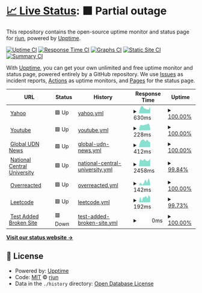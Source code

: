 # [📈 Live Status](https://xxrjun.github.io/upptime): <!--live status--> **🟧 Partial outage**

This repository contains the open-source uptime monitor and status page for [rjun](https://xxrjun.github.io/upptime), powered by [Upptime](https://github.com/upptime/upptime).

[![Uptime CI](https://github.com/xxrjun/upptime/workflows/Uptime%20CI/badge.svg)](https://github.com/xxrjun/upptime/actions?query=workflow%3A%22Uptime+CI%22)
[![Response Time CI](https://github.com/xxrjun/upptime/workflows/Response%20Time%20CI/badge.svg)](https://github.com/xxrjun/upptime/actions?query=workflow%3A%22Response+Time+CI%22)
[![Graphs CI](https://github.com/xxrjun/upptime/workflows/Graphs%20CI/badge.svg)](https://github.com/xxrjun/upptime/actions?query=workflow%3A%22Graphs+CI%22)
[![Static Site CI](https://github.com/xxrjun/upptime/workflows/Static%20Site%20CI/badge.svg)](https://github.com/xxrjun/upptime/actions?query=workflow%3A%22Static+Site+CI%22)
[![Summary CI](https://github.com/xxrjun/upptime/workflows/Summary%20CI/badge.svg)](https://github.com/xxrjun/upptime/actions?query=workflow%3A%22Summary+CI%22)

With [Upptime](https://upptime.js.org), you can get your own unlimited and free uptime monitor and status page, powered entirely by a GitHub repository. We use [Issues](https://github.com/xxrjun/upptime/issues) as incident reports, [Actions](https://github.com/xxrjun/upptime/actions) as uptime monitors, and [Pages](https://xxrjun.github.io/upptime) for the status page.

<!--start: status pages-->
<!-- This summary is generated by Upptime (https://github.com/upptime/upptime) -->
<!-- Do not edit this manually, your changes will be overwritten -->
<!-- prettier-ignore -->
| URL | Status | History | Response Time | Uptime |
| --- | ------ | ------- | ------------- | ------ |
| <img alt="" src="https://favicons.githubusercontent.com/tw.yahoo.com" height="13"> [Yahoo](https://tw.yahoo.com) | 🟩 Up | [yahoo.yml](https://github.com/xxrjun/upptime/commits/HEAD/history/yahoo.yml) | <details><summary><img alt="Response time graph" src="./graphs/yahoo/response-time-week.png" height="20"> 630ms</summary><br><a href="https://xxrjun.github.io/upptime/history/yahoo"><img alt="Response time 682" src="https://img.shields.io/endpoint?url=https%3A%2F%2Fraw.githubusercontent.com%2Fxxrjun%2Fupptime%2FHEAD%2Fapi%2Fyahoo%2Fresponse-time.json"></a><br><a href="https://xxrjun.github.io/upptime/history/yahoo"><img alt="24-hour response time 761" src="https://img.shields.io/endpoint?url=https%3A%2F%2Fraw.githubusercontent.com%2Fxxrjun%2Fupptime%2FHEAD%2Fapi%2Fyahoo%2Fresponse-time-day.json"></a><br><a href="https://xxrjun.github.io/upptime/history/yahoo"><img alt="7-day response time 630" src="https://img.shields.io/endpoint?url=https%3A%2F%2Fraw.githubusercontent.com%2Fxxrjun%2Fupptime%2FHEAD%2Fapi%2Fyahoo%2Fresponse-time-week.json"></a><br><a href="https://xxrjun.github.io/upptime/history/yahoo"><img alt="30-day response time 682" src="https://img.shields.io/endpoint?url=https%3A%2F%2Fraw.githubusercontent.com%2Fxxrjun%2Fupptime%2FHEAD%2Fapi%2Fyahoo%2Fresponse-time-month.json"></a><br><a href="https://xxrjun.github.io/upptime/history/yahoo"><img alt="1-year response time 682" src="https://img.shields.io/endpoint?url=https%3A%2F%2Fraw.githubusercontent.com%2Fxxrjun%2Fupptime%2FHEAD%2Fapi%2Fyahoo%2Fresponse-time-year.json"></a></details> | <details><summary><a href="https://xxrjun.github.io/upptime/history/yahoo">100.00%</a></summary><a href="https://xxrjun.github.io/upptime/history/yahoo"><img alt="All-time uptime 100.00%" src="https://img.shields.io/endpoint?url=https%3A%2F%2Fraw.githubusercontent.com%2Fxxrjun%2Fupptime%2FHEAD%2Fapi%2Fyahoo%2Fuptime.json"></a><br><a href="https://xxrjun.github.io/upptime/history/yahoo"><img alt="24-hour uptime 100.00%" src="https://img.shields.io/endpoint?url=https%3A%2F%2Fraw.githubusercontent.com%2Fxxrjun%2Fupptime%2FHEAD%2Fapi%2Fyahoo%2Fuptime-day.json"></a><br><a href="https://xxrjun.github.io/upptime/history/yahoo"><img alt="7-day uptime 100.00%" src="https://img.shields.io/endpoint?url=https%3A%2F%2Fraw.githubusercontent.com%2Fxxrjun%2Fupptime%2FHEAD%2Fapi%2Fyahoo%2Fuptime-week.json"></a><br><a href="https://xxrjun.github.io/upptime/history/yahoo"><img alt="30-day uptime 100.00%" src="https://img.shields.io/endpoint?url=https%3A%2F%2Fraw.githubusercontent.com%2Fxxrjun%2Fupptime%2FHEAD%2Fapi%2Fyahoo%2Fuptime-month.json"></a><br><a href="https://xxrjun.github.io/upptime/history/yahoo"><img alt="1-year uptime 100.00%" src="https://img.shields.io/endpoint?url=https%3A%2F%2Fraw.githubusercontent.com%2Fxxrjun%2Fupptime%2FHEAD%2Fapi%2Fyahoo%2Fuptime-year.json"></a></details>
| <img alt="" src="https://favicons.githubusercontent.com/www.youtube.com" height="13"> [Youtube](https://www.youtube.com/) | 🟩 Up | [youtube.yml](https://github.com/xxrjun/upptime/commits/HEAD/history/youtube.yml) | <details><summary><img alt="Response time graph" src="./graphs/youtube/response-time-week.png" height="20"> 228ms</summary><br><a href="https://xxrjun.github.io/upptime/history/youtube"><img alt="Response time 241" src="https://img.shields.io/endpoint?url=https%3A%2F%2Fraw.githubusercontent.com%2Fxxrjun%2Fupptime%2FHEAD%2Fapi%2Fyoutube%2Fresponse-time.json"></a><br><a href="https://xxrjun.github.io/upptime/history/youtube"><img alt="24-hour response time 68" src="https://img.shields.io/endpoint?url=https%3A%2F%2Fraw.githubusercontent.com%2Fxxrjun%2Fupptime%2FHEAD%2Fapi%2Fyoutube%2Fresponse-time-day.json"></a><br><a href="https://xxrjun.github.io/upptime/history/youtube"><img alt="7-day response time 228" src="https://img.shields.io/endpoint?url=https%3A%2F%2Fraw.githubusercontent.com%2Fxxrjun%2Fupptime%2FHEAD%2Fapi%2Fyoutube%2Fresponse-time-week.json"></a><br><a href="https://xxrjun.github.io/upptime/history/youtube"><img alt="30-day response time 241" src="https://img.shields.io/endpoint?url=https%3A%2F%2Fraw.githubusercontent.com%2Fxxrjun%2Fupptime%2FHEAD%2Fapi%2Fyoutube%2Fresponse-time-month.json"></a><br><a href="https://xxrjun.github.io/upptime/history/youtube"><img alt="1-year response time 241" src="https://img.shields.io/endpoint?url=https%3A%2F%2Fraw.githubusercontent.com%2Fxxrjun%2Fupptime%2FHEAD%2Fapi%2Fyoutube%2Fresponse-time-year.json"></a></details> | <details><summary><a href="https://xxrjun.github.io/upptime/history/youtube">100.00%</a></summary><a href="https://xxrjun.github.io/upptime/history/youtube"><img alt="All-time uptime 100.00%" src="https://img.shields.io/endpoint?url=https%3A%2F%2Fraw.githubusercontent.com%2Fxxrjun%2Fupptime%2FHEAD%2Fapi%2Fyoutube%2Fuptime.json"></a><br><a href="https://xxrjun.github.io/upptime/history/youtube"><img alt="24-hour uptime 100.00%" src="https://img.shields.io/endpoint?url=https%3A%2F%2Fraw.githubusercontent.com%2Fxxrjun%2Fupptime%2FHEAD%2Fapi%2Fyoutube%2Fuptime-day.json"></a><br><a href="https://xxrjun.github.io/upptime/history/youtube"><img alt="7-day uptime 100.00%" src="https://img.shields.io/endpoint?url=https%3A%2F%2Fraw.githubusercontent.com%2Fxxrjun%2Fupptime%2FHEAD%2Fapi%2Fyoutube%2Fuptime-week.json"></a><br><a href="https://xxrjun.github.io/upptime/history/youtube"><img alt="30-day uptime 100.00%" src="https://img.shields.io/endpoint?url=https%3A%2F%2Fraw.githubusercontent.com%2Fxxrjun%2Fupptime%2FHEAD%2Fapi%2Fyoutube%2Fuptime-month.json"></a><br><a href="https://xxrjun.github.io/upptime/history/youtube"><img alt="1-year uptime 100.00%" src="https://img.shields.io/endpoint?url=https%3A%2F%2Fraw.githubusercontent.com%2Fxxrjun%2Fupptime%2FHEAD%2Fapi%2Fyoutube%2Fuptime-year.json"></a></details>
| <img alt="" src="https://favicons.githubusercontent.com/global.udn.com" height="13"> [Global UDN News](https://global.udn.com/) | 🟩 Up | [global-udn-news.yml](https://github.com/xxrjun/upptime/commits/HEAD/history/global-udn-news.yml) | <details><summary><img alt="Response time graph" src="./graphs/global-udn-news/response-time-week.png" height="20"> 412ms</summary><br><a href="https://xxrjun.github.io/upptime/history/global-udn-news"><img alt="Response time 351" src="https://img.shields.io/endpoint?url=https%3A%2F%2Fraw.githubusercontent.com%2Fxxrjun%2Fupptime%2FHEAD%2Fapi%2Fglobal-udn-news%2Fresponse-time.json"></a><br><a href="https://xxrjun.github.io/upptime/history/global-udn-news"><img alt="24-hour response time 319" src="https://img.shields.io/endpoint?url=https%3A%2F%2Fraw.githubusercontent.com%2Fxxrjun%2Fupptime%2FHEAD%2Fapi%2Fglobal-udn-news%2Fresponse-time-day.json"></a><br><a href="https://xxrjun.github.io/upptime/history/global-udn-news"><img alt="7-day response time 412" src="https://img.shields.io/endpoint?url=https%3A%2F%2Fraw.githubusercontent.com%2Fxxrjun%2Fupptime%2FHEAD%2Fapi%2Fglobal-udn-news%2Fresponse-time-week.json"></a><br><a href="https://xxrjun.github.io/upptime/history/global-udn-news"><img alt="30-day response time 351" src="https://img.shields.io/endpoint?url=https%3A%2F%2Fraw.githubusercontent.com%2Fxxrjun%2Fupptime%2FHEAD%2Fapi%2Fglobal-udn-news%2Fresponse-time-month.json"></a><br><a href="https://xxrjun.github.io/upptime/history/global-udn-news"><img alt="1-year response time 351" src="https://img.shields.io/endpoint?url=https%3A%2F%2Fraw.githubusercontent.com%2Fxxrjun%2Fupptime%2FHEAD%2Fapi%2Fglobal-udn-news%2Fresponse-time-year.json"></a></details> | <details><summary><a href="https://xxrjun.github.io/upptime/history/global-udn-news">100.00%</a></summary><a href="https://xxrjun.github.io/upptime/history/global-udn-news"><img alt="All-time uptime 100.00%" src="https://img.shields.io/endpoint?url=https%3A%2F%2Fraw.githubusercontent.com%2Fxxrjun%2Fupptime%2FHEAD%2Fapi%2Fglobal-udn-news%2Fuptime.json"></a><br><a href="https://xxrjun.github.io/upptime/history/global-udn-news"><img alt="24-hour uptime 100.00%" src="https://img.shields.io/endpoint?url=https%3A%2F%2Fraw.githubusercontent.com%2Fxxrjun%2Fupptime%2FHEAD%2Fapi%2Fglobal-udn-news%2Fuptime-day.json"></a><br><a href="https://xxrjun.github.io/upptime/history/global-udn-news"><img alt="7-day uptime 100.00%" src="https://img.shields.io/endpoint?url=https%3A%2F%2Fraw.githubusercontent.com%2Fxxrjun%2Fupptime%2FHEAD%2Fapi%2Fglobal-udn-news%2Fuptime-week.json"></a><br><a href="https://xxrjun.github.io/upptime/history/global-udn-news"><img alt="30-day uptime 100.00%" src="https://img.shields.io/endpoint?url=https%3A%2F%2Fraw.githubusercontent.com%2Fxxrjun%2Fupptime%2FHEAD%2Fapi%2Fglobal-udn-news%2Fuptime-month.json"></a><br><a href="https://xxrjun.github.io/upptime/history/global-udn-news"><img alt="1-year uptime 100.00%" src="https://img.shields.io/endpoint?url=https%3A%2F%2Fraw.githubusercontent.com%2Fxxrjun%2Fupptime%2FHEAD%2Fapi%2Fglobal-udn-news%2Fuptime-year.json"></a></details>
| <img alt="" src="https://favicons.githubusercontent.com/www.ncu.edu.tw" height="13"> [National Central University](https://www.ncu.edu.tw/tw/index.html) | 🟩 Up | [national-central-university.yml](https://github.com/xxrjun/upptime/commits/HEAD/history/national-central-university.yml) | <details><summary><img alt="Response time graph" src="./graphs/national-central-university/response-time-week.png" height="20"> 2458ms</summary><br><a href="https://xxrjun.github.io/upptime/history/national-central-university"><img alt="Response time 2220" src="https://img.shields.io/endpoint?url=https%3A%2F%2Fraw.githubusercontent.com%2Fxxrjun%2Fupptime%2FHEAD%2Fapi%2Fnational-central-university%2Fresponse-time.json"></a><br><a href="https://xxrjun.github.io/upptime/history/national-central-university"><img alt="24-hour response time 2877" src="https://img.shields.io/endpoint?url=https%3A%2F%2Fraw.githubusercontent.com%2Fxxrjun%2Fupptime%2FHEAD%2Fapi%2Fnational-central-university%2Fresponse-time-day.json"></a><br><a href="https://xxrjun.github.io/upptime/history/national-central-university"><img alt="7-day response time 2458" src="https://img.shields.io/endpoint?url=https%3A%2F%2Fraw.githubusercontent.com%2Fxxrjun%2Fupptime%2FHEAD%2Fapi%2Fnational-central-university%2Fresponse-time-week.json"></a><br><a href="https://xxrjun.github.io/upptime/history/national-central-university"><img alt="30-day response time 2220" src="https://img.shields.io/endpoint?url=https%3A%2F%2Fraw.githubusercontent.com%2Fxxrjun%2Fupptime%2FHEAD%2Fapi%2Fnational-central-university%2Fresponse-time-month.json"></a><br><a href="https://xxrjun.github.io/upptime/history/national-central-university"><img alt="1-year response time 2220" src="https://img.shields.io/endpoint?url=https%3A%2F%2Fraw.githubusercontent.com%2Fxxrjun%2Fupptime%2FHEAD%2Fapi%2Fnational-central-university%2Fresponse-time-year.json"></a></details> | <details><summary><a href="https://xxrjun.github.io/upptime/history/national-central-university">99.84%</a></summary><a href="https://xxrjun.github.io/upptime/history/national-central-university"><img alt="All-time uptime 99.92%" src="https://img.shields.io/endpoint?url=https%3A%2F%2Fraw.githubusercontent.com%2Fxxrjun%2Fupptime%2FHEAD%2Fapi%2Fnational-central-university%2Fuptime.json"></a><br><a href="https://xxrjun.github.io/upptime/history/national-central-university"><img alt="24-hour uptime 100.00%" src="https://img.shields.io/endpoint?url=https%3A%2F%2Fraw.githubusercontent.com%2Fxxrjun%2Fupptime%2FHEAD%2Fapi%2Fnational-central-university%2Fuptime-day.json"></a><br><a href="https://xxrjun.github.io/upptime/history/national-central-university"><img alt="7-day uptime 99.84%" src="https://img.shields.io/endpoint?url=https%3A%2F%2Fraw.githubusercontent.com%2Fxxrjun%2Fupptime%2FHEAD%2Fapi%2Fnational-central-university%2Fuptime-week.json"></a><br><a href="https://xxrjun.github.io/upptime/history/national-central-university"><img alt="30-day uptime 99.92%" src="https://img.shields.io/endpoint?url=https%3A%2F%2Fraw.githubusercontent.com%2Fxxrjun%2Fupptime%2FHEAD%2Fapi%2Fnational-central-university%2Fuptime-month.json"></a><br><a href="https://xxrjun.github.io/upptime/history/national-central-university"><img alt="1-year uptime 99.92%" src="https://img.shields.io/endpoint?url=https%3A%2F%2Fraw.githubusercontent.com%2Fxxrjun%2Fupptime%2FHEAD%2Fapi%2Fnational-central-university%2Fuptime-year.json"></a></details>
| <img alt="" src="https://favicons.githubusercontent.com/overreacted.io" height="13"> [Overreacted](https://overreacted.io/) | 🟩 Up | [overreacted.yml](https://github.com/xxrjun/upptime/commits/HEAD/history/overreacted.yml) | <details><summary><img alt="Response time graph" src="./graphs/overreacted/response-time-week.png" height="20"> 142ms</summary><br><a href="https://xxrjun.github.io/upptime/history/overreacted"><img alt="Response time 110" src="https://img.shields.io/endpoint?url=https%3A%2F%2Fraw.githubusercontent.com%2Fxxrjun%2Fupptime%2FHEAD%2Fapi%2Foverreacted%2Fresponse-time.json"></a><br><a href="https://xxrjun.github.io/upptime/history/overreacted"><img alt="24-hour response time 65" src="https://img.shields.io/endpoint?url=https%3A%2F%2Fraw.githubusercontent.com%2Fxxrjun%2Fupptime%2FHEAD%2Fapi%2Foverreacted%2Fresponse-time-day.json"></a><br><a href="https://xxrjun.github.io/upptime/history/overreacted"><img alt="7-day response time 142" src="https://img.shields.io/endpoint?url=https%3A%2F%2Fraw.githubusercontent.com%2Fxxrjun%2Fupptime%2FHEAD%2Fapi%2Foverreacted%2Fresponse-time-week.json"></a><br><a href="https://xxrjun.github.io/upptime/history/overreacted"><img alt="30-day response time 110" src="https://img.shields.io/endpoint?url=https%3A%2F%2Fraw.githubusercontent.com%2Fxxrjun%2Fupptime%2FHEAD%2Fapi%2Foverreacted%2Fresponse-time-month.json"></a><br><a href="https://xxrjun.github.io/upptime/history/overreacted"><img alt="1-year response time 110" src="https://img.shields.io/endpoint?url=https%3A%2F%2Fraw.githubusercontent.com%2Fxxrjun%2Fupptime%2FHEAD%2Fapi%2Foverreacted%2Fresponse-time-year.json"></a></details> | <details><summary><a href="https://xxrjun.github.io/upptime/history/overreacted">100.00%</a></summary><a href="https://xxrjun.github.io/upptime/history/overreacted"><img alt="All-time uptime 100.00%" src="https://img.shields.io/endpoint?url=https%3A%2F%2Fraw.githubusercontent.com%2Fxxrjun%2Fupptime%2FHEAD%2Fapi%2Foverreacted%2Fuptime.json"></a><br><a href="https://xxrjun.github.io/upptime/history/overreacted"><img alt="24-hour uptime 100.00%" src="https://img.shields.io/endpoint?url=https%3A%2F%2Fraw.githubusercontent.com%2Fxxrjun%2Fupptime%2FHEAD%2Fapi%2Foverreacted%2Fuptime-day.json"></a><br><a href="https://xxrjun.github.io/upptime/history/overreacted"><img alt="7-day uptime 100.00%" src="https://img.shields.io/endpoint?url=https%3A%2F%2Fraw.githubusercontent.com%2Fxxrjun%2Fupptime%2FHEAD%2Fapi%2Foverreacted%2Fuptime-week.json"></a><br><a href="https://xxrjun.github.io/upptime/history/overreacted"><img alt="30-day uptime 100.00%" src="https://img.shields.io/endpoint?url=https%3A%2F%2Fraw.githubusercontent.com%2Fxxrjun%2Fupptime%2FHEAD%2Fapi%2Foverreacted%2Fuptime-month.json"></a><br><a href="https://xxrjun.github.io/upptime/history/overreacted"><img alt="1-year uptime 100.00%" src="https://img.shields.io/endpoint?url=https%3A%2F%2Fraw.githubusercontent.com%2Fxxrjun%2Fupptime%2FHEAD%2Fapi%2Foverreacted%2Fuptime-year.json"></a></details>
| <img alt="" src="https://favicons.githubusercontent.com/leetcode.com" height="13"> [Leetcode](https://leetcode.com/) | 🟩 Up | [leetcode.yml](https://github.com/xxrjun/upptime/commits/HEAD/history/leetcode.yml) | <details><summary><img alt="Response time graph" src="./graphs/leetcode/response-time-week.png" height="20"> 192ms</summary><br><a href="https://xxrjun.github.io/upptime/history/leetcode"><img alt="Response time 194" src="https://img.shields.io/endpoint?url=https%3A%2F%2Fraw.githubusercontent.com%2Fxxrjun%2Fupptime%2FHEAD%2Fapi%2Fleetcode%2Fresponse-time.json"></a><br><a href="https://xxrjun.github.io/upptime/history/leetcode"><img alt="24-hour response time 141" src="https://img.shields.io/endpoint?url=https%3A%2F%2Fraw.githubusercontent.com%2Fxxrjun%2Fupptime%2FHEAD%2Fapi%2Fleetcode%2Fresponse-time-day.json"></a><br><a href="https://xxrjun.github.io/upptime/history/leetcode"><img alt="7-day response time 192" src="https://img.shields.io/endpoint?url=https%3A%2F%2Fraw.githubusercontent.com%2Fxxrjun%2Fupptime%2FHEAD%2Fapi%2Fleetcode%2Fresponse-time-week.json"></a><br><a href="https://xxrjun.github.io/upptime/history/leetcode"><img alt="30-day response time 194" src="https://img.shields.io/endpoint?url=https%3A%2F%2Fraw.githubusercontent.com%2Fxxrjun%2Fupptime%2FHEAD%2Fapi%2Fleetcode%2Fresponse-time-month.json"></a><br><a href="https://xxrjun.github.io/upptime/history/leetcode"><img alt="1-year response time 194" src="https://img.shields.io/endpoint?url=https%3A%2F%2Fraw.githubusercontent.com%2Fxxrjun%2Fupptime%2FHEAD%2Fapi%2Fleetcode%2Fresponse-time-year.json"></a></details> | <details><summary><a href="https://xxrjun.github.io/upptime/history/leetcode">99.73%</a></summary><a href="https://xxrjun.github.io/upptime/history/leetcode"><img alt="All-time uptime 99.86%" src="https://img.shields.io/endpoint?url=https%3A%2F%2Fraw.githubusercontent.com%2Fxxrjun%2Fupptime%2FHEAD%2Fapi%2Fleetcode%2Fuptime.json"></a><br><a href="https://xxrjun.github.io/upptime/history/leetcode"><img alt="24-hour uptime 98.08%" src="https://img.shields.io/endpoint?url=https%3A%2F%2Fraw.githubusercontent.com%2Fxxrjun%2Fupptime%2FHEAD%2Fapi%2Fleetcode%2Fuptime-day.json"></a><br><a href="https://xxrjun.github.io/upptime/history/leetcode"><img alt="7-day uptime 99.73%" src="https://img.shields.io/endpoint?url=https%3A%2F%2Fraw.githubusercontent.com%2Fxxrjun%2Fupptime%2FHEAD%2Fapi%2Fleetcode%2Fuptime-week.json"></a><br><a href="https://xxrjun.github.io/upptime/history/leetcode"><img alt="30-day uptime 99.86%" src="https://img.shields.io/endpoint?url=https%3A%2F%2Fraw.githubusercontent.com%2Fxxrjun%2Fupptime%2FHEAD%2Fapi%2Fleetcode%2Fuptime-month.json"></a><br><a href="https://xxrjun.github.io/upptime/history/leetcode"><img alt="1-year uptime 99.86%" src="https://img.shields.io/endpoint?url=https%3A%2F%2Fraw.githubusercontent.com%2Fxxrjun%2Fupptime%2FHEAD%2Fapi%2Fleetcode%2Fuptime-year.json"></a></details>
| <img alt="" src="https://favicons.githubusercontent.com/thisisawebsitedoesnotexistaddedbyme.asjdnoi.xxjrun" height="13"> [Test Added Broken Site](https://thisisawebsitedoesnotexistaddedbyme.asjdnoi.xxjrun) | 🟥 Down | [test-added-broken-site.yml](https://github.com/xxrjun/upptime/commits/HEAD/history/test-added-broken-site.yml) | <details><summary><img alt="Response time graph" src="./graphs/test-added-broken-site/response-time-week.png" height="20"> 0ms</summary><br><a href="https://xxrjun.github.io/upptime/history/test-added-broken-site"><img alt="Response time 0" src="https://img.shields.io/endpoint?url=https%3A%2F%2Fraw.githubusercontent.com%2Fxxrjun%2Fupptime%2FHEAD%2Fapi%2Ftest-added-broken-site%2Fresponse-time.json"></a><br><a href="https://xxrjun.github.io/upptime/history/test-added-broken-site"><img alt="24-hour response time 0" src="https://img.shields.io/endpoint?url=https%3A%2F%2Fraw.githubusercontent.com%2Fxxrjun%2Fupptime%2FHEAD%2Fapi%2Ftest-added-broken-site%2Fresponse-time-day.json"></a><br><a href="https://xxrjun.github.io/upptime/history/test-added-broken-site"><img alt="7-day response time 0" src="https://img.shields.io/endpoint?url=https%3A%2F%2Fraw.githubusercontent.com%2Fxxrjun%2Fupptime%2FHEAD%2Fapi%2Ftest-added-broken-site%2Fresponse-time-week.json"></a><br><a href="https://xxrjun.github.io/upptime/history/test-added-broken-site"><img alt="30-day response time 0" src="https://img.shields.io/endpoint?url=https%3A%2F%2Fraw.githubusercontent.com%2Fxxrjun%2Fupptime%2FHEAD%2Fapi%2Ftest-added-broken-site%2Fresponse-time-month.json"></a><br><a href="https://xxrjun.github.io/upptime/history/test-added-broken-site"><img alt="1-year response time 0" src="https://img.shields.io/endpoint?url=https%3A%2F%2Fraw.githubusercontent.com%2Fxxrjun%2Fupptime%2FHEAD%2Fapi%2Ftest-added-broken-site%2Fresponse-time-year.json"></a></details> | <details><summary><a href="https://xxrjun.github.io/upptime/history/test-added-broken-site">100.00%</a></summary><a href="https://xxrjun.github.io/upptime/history/test-added-broken-site"><img alt="All-time uptime 100.00%" src="https://img.shields.io/endpoint?url=https%3A%2F%2Fraw.githubusercontent.com%2Fxxrjun%2Fupptime%2FHEAD%2Fapi%2Ftest-added-broken-site%2Fuptime.json"></a><br><a href="https://xxrjun.github.io/upptime/history/test-added-broken-site"><img alt="24-hour uptime 100.00%" src="https://img.shields.io/endpoint?url=https%3A%2F%2Fraw.githubusercontent.com%2Fxxrjun%2Fupptime%2FHEAD%2Fapi%2Ftest-added-broken-site%2Fuptime-day.json"></a><br><a href="https://xxrjun.github.io/upptime/history/test-added-broken-site"><img alt="7-day uptime 100.00%" src="https://img.shields.io/endpoint?url=https%3A%2F%2Fraw.githubusercontent.com%2Fxxrjun%2Fupptime%2FHEAD%2Fapi%2Ftest-added-broken-site%2Fuptime-week.json"></a><br><a href="https://xxrjun.github.io/upptime/history/test-added-broken-site"><img alt="30-day uptime 100.00%" src="https://img.shields.io/endpoint?url=https%3A%2F%2Fraw.githubusercontent.com%2Fxxrjun%2Fupptime%2FHEAD%2Fapi%2Ftest-added-broken-site%2Fuptime-month.json"></a><br><a href="https://xxrjun.github.io/upptime/history/test-added-broken-site"><img alt="1-year uptime 100.00%" src="https://img.shields.io/endpoint?url=https%3A%2F%2Fraw.githubusercontent.com%2Fxxrjun%2Fupptime%2FHEAD%2Fapi%2Ftest-added-broken-site%2Fuptime-year.json"></a></details>

<!--end: status pages-->

[**Visit our status website →**](https://xxrjun.github.io/upptime)

## 📄 License

- Powered by: [Upptime](https://github.com/upptime/upptime)
- Code: [MIT](./LICENSE) © [rjun](https://xxrjun.github.io/upptime)
- Data in the `./history` directory: [Open Database License](https://opendatacommons.org/licenses/odbl/1-0/)
